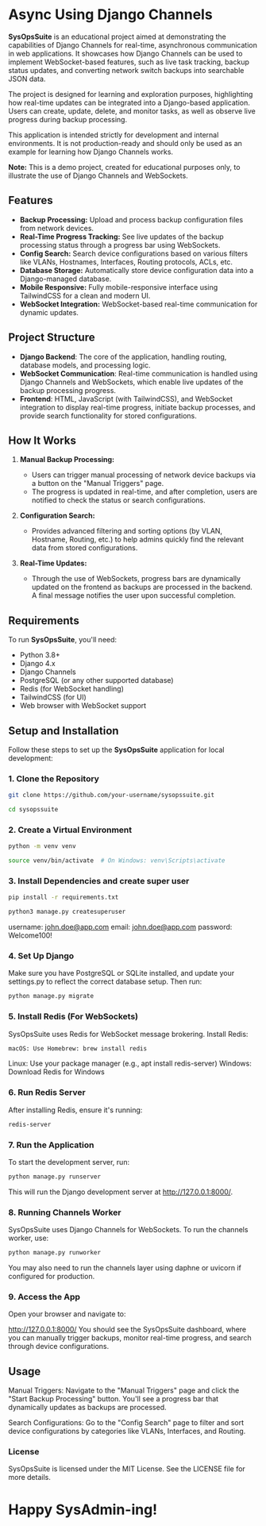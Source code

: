# Async Using Django Channels

**SysOpsSuite** is an educational project aimed at demonstrating the capabilities of Django Channels for real-time, asynchronous communication in web applications. It showcases how Django Channels can be used to implement WebSocket-based features, such as live task tracking, backup status updates, and converting network switch backups into searchable JSON data.

The project is designed for learning and exploration purposes, highlighting how real-time updates can be integrated into a Django-based application. Users can create, update, delete, and monitor tasks, as well as observe live progress during backup processing.

This application is intended strictly for development and internal environments. It is not production-ready and should only be used as an example for learning how Django Channels works.

**Note:** This is a demo project, created for educational purposes only, to illustrate the use of Django Channels and WebSockets.

## Features

- **Backup Processing:** Upload and process backup configuration files from network devices.
- **Real-Time Progress Tracking:** See live updates of the backup processing status through a progress bar using WebSockets.
- **Config Search:** Search device configurations based on various filters like VLANs, Hostnames, Interfaces, Routing protocols, ACLs, etc.
- **Database Storage:** Automatically store device configuration data into a Django-managed database.
- **Mobile Responsive:** Fully mobile-responsive interface using TailwindCSS for a clean and modern UI.
- **WebSocket Integration:** WebSocket-based real-time communication for dynamic updates.

## Project Structure

- **Django Backend**: The core of the application, handling routing, database models, and processing logic.
- **WebSocket Communication**: Real-time communication is handled using Django Channels and WebSockets, which enable live updates of the backup processing progress.
- **Frontend**: HTML, JavaScript (with TailwindCSS), and WebSocket integration to display real-time progress, initiate backup processes, and provide search functionality for stored configurations.

## How It Works

1. **Manual Backup Processing:**
   - Users can trigger manual processing of network device backups via a button on the "Manual Triggers" page.
   - The progress is updated in real-time, and after completion, users are notified to check the status or search configurations.

2. **Configuration Search:**
   - Provides advanced filtering and sorting options (by VLAN, Hostname, Routing, etc.) to help admins quickly find the relevant data from stored configurations.

3. **Real-Time Updates:**
   - Through the use of WebSockets, progress bars are dynamically updated on the frontend as backups are processed in the backend. A final message notifies the user upon successful completion.

## Requirements

To run **SysOpsSuite**, you'll need:

- Python 3.8+
- Django 4.x
- Django Channels
- PostgreSQL (or any other supported database)
- Redis (for WebSocket handling)
- TailwindCSS (for UI)
- Web browser with WebSocket support

## Setup and Installation

Follow these steps to set up the **SysOpsSuite** application for local development:

### 1. Clone the Repository

```bash
git clone https://github.com/your-username/sysopssuite.git
```
```bash
cd sysopssuite
```
### 2. Create a Virtual Environment
```bash
python -m venv venv
```
```bash
source venv/bin/activate  # On Windows: venv\Scripts\activate
```
### 3. Install Dependencies and create super user
```bash
pip install -r requirements.txt
```
```bash
python3 manage.py createsuperuser
```
username: john.doe@app.com
email: john.doe@app.com
password: Welcome100!

### 4. Set Up Django
Make sure you have PostgreSQL or SQLite installed, and update your settings.py to reflect the correct database setup. Then run:
```bash
python manage.py migrate
```
### 5. Install Redis (For WebSockets)
SysOpsSuite uses Redis for WebSocket message brokering. Install Redis:
```bash
macOS: Use Homebrew: brew install redis
```
Linux: Use your package manager (e.g., apt install redis-server)
Windows: Download Redis for Windows
### 6. Run Redis Server
After installing Redis, ensure it's running:
```bash
redis-server
```
### 7. Run the Application
To start the development server, run:
```bash
python manage.py runserver
```
This will run the Django development server at http://127.0.0.1:8000/.

### 8. Running Channels Worker
SysOpsSuite uses Django Channels for WebSockets. To run the channels worker, use:
```bash
python manage.py runworker
```
You may also need to run the channels layer using daphne or uvicorn if configured for production.

### 9. Access the App
Open your browser and navigate to:

http://127.0.0.1:8000/
You should see the SysOpsSuite dashboard, where you can manually trigger backups, monitor real-time progress, and search through device configurations.

## Usage
Manual Triggers: Navigate to the "Manual Triggers" page and click the "Start Backup Processing" button. You'll see a progress bar that dynamically updates as backups are processed.

Search Configurations: Go to the "Config Search" page to filter and sort device configurations by categories like VLANs, Interfaces, and Routing.

### License
SysOpsSuite is licensed under the MIT License. See the LICENSE file for more details.

# Happy SysAdmin-ing!
